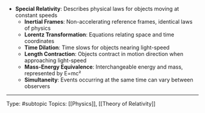 * **Special Relativity**: Describes physical laws for objects moving at constant speeds
    * **Inertial Frames**: Non-accelerating reference frames, identical laws of physics
    * **Lorentz Transformation**: Equations relating space and time coordinates
    * **Time Dilation**: Time slows for objects nearing light-speed
    * **Length Contraction**: Objects contract in motion direction when approaching light-speed
    * **Mass-Energy Equivalence**: Interchangeable energy and mass, represented by E=mc²
    * **Simultaneity**: Events occurring at the same time can vary between observers

___
Type: #subtopic 
Topics: [[Physics]], [[Theory of Relativity]]

